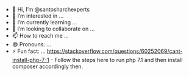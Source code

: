 - 👋 Hi, I’m @santosharchexperts
- 👀 I’m interested in ...
- 🌱 I’m currently learning ...
- 💞️ I’m looking to collaborate on ...
- 📫 How to reach me ...
- 😄 Pronouns: ...
- ⚡ Fun fact: ...
https://stackoverflow.com/questions/60252069/cant-install-php-7-1 - Follow the steps here to run php 7.1 and then install composer accordingly then. 
<!---
santosharchexperts/santosharchexperts is a ✨ special ✨ repository because its `README.md` (this file) appears on your GitHub profile.
You can click the Preview link to take a look at your changes.
--->
